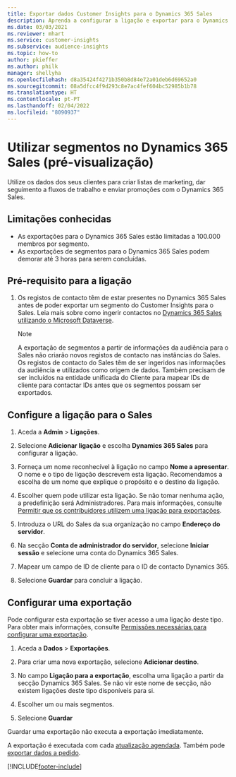 ```yaml
---
title: Exportar dados Customer Insights para o Dynamics 365 Sales
description: Aprenda a configurar a ligação e exportar para o Dynamics 365 Sales.
ms.date: 03/03/2021
ms.reviewer: mhart
ms.service: customer-insights
ms.subservice: audience-insights
ms.topic: how-to
author: pkieffer
ms.author: philk
manager: shellyha
ms.openlocfilehash: d8a35424f4271b350b8d84e72a01deb6d69652a0
ms.sourcegitcommit: 08a5dfcc4f9d293c8e7ac4fef604bc52985b1b78
ms.translationtype: HT
ms.contentlocale: pt-PT
ms.lasthandoff: 02/04/2022
ms.locfileid: "8090937"
---
```

# <a name="use-segments-in-dynamics-365-sales-preview"></a>Utilizar segmentos no Dynamics 365 Sales (pré-visualização)



Utilize os dados dos seus clientes para criar listas de marketing, dar seguimento a fluxos de trabalho e enviar promoções com o Dynamics 365 Sales.

## <a name="known-limitations"></a>Limitações conhecidas

- As exportações para o Dynamics 365 Sales estão limitadas a 100.000 membros por segmento.
- As exportações de segmentos para o Dynamics 365 Sales podem demorar até 3 horas para serem concluídas. 

## <a name="prerequisite-for-connection"></a>Pré-requisito para a ligação

1. Os registos de contacto têm de estar presentes no Dynamics 365 Sales antes de poder exportar um segmento do Customer Insights para o Sales. Leia mais sobre como ingerir contactos no [Dynamics 365 Sales utilizando o Microsoft Dataverse](connect-power-query.md).

   > [!NOTE]
   > A exportação de segmentos a partir de informações da audiência para o Sales não criarão novos registos de contacto nas instâncias do Sales. Os registos de contacto do Sales têm de ser ingeridos nas informações da audiência e utilizados como origem de dados. Também precisam de ser incluídos na entidade unificada do Cliente para mapear IDs de cliente para contactar IDs antes que os segmentos possam ser exportados.

## <a name="set-up-the-connection-to-sales"></a>Configure a ligação para o Sales

1. Aceda a **Admin** > **Ligações**.

1. Selecione **Adicionar ligação** e escolha **Dynamics 365 Sales** para configurar a ligação.

1. Forneça um nome reconhecível à ligação no campo **Nome a apresentar**. O nome e o tipo de ligação descrevem esta ligação. Recomendamos a escolha de um nome que explique o propósito e o destino da ligação.

1. Escolher quem pode utilizar esta ligação. Se não tomar nenhuma ação, a predefinição será Administradores. Para mais informações, consulte [Permitir que os contribuidores utilizem uma ligação para exportações](connections.md#allow-contributors-to-use-a-connection-for-exports).

1. Introduza o URL do Sales da sua organização no campo **Endereço do servidor**.

1. Na secção **Conta de administrador do servidor**, selecione **Iniciar sessão** e selecione uma conta do Dynamics 365 Sales.

1. Mapear um campo de ID de cliente para o ID de contacto Dynamics 365.

1. Selecione **Guardar** para concluir a ligação. 

## <a name="configure-an-export"></a>Configurar uma exportação

Pode configurar esta exportação se tiver acesso a uma ligação deste tipo. Para obter mais informações, consulte [Permissões necessárias para configurar uma exportação](export-destinations.md#set-up-a-new-export).

1. Aceda a **Dados** > **Exportações**.

1. Para criar uma nova exportação, selecione **Adicionar destino**.

1. No campo **Ligação para a exportação**, escolha uma ligação a partir da secção Dynamics 365 Sales. Se não vir este nome de secção, não existem ligações deste tipo disponíveis para si.

1. Escolher um ou mais segmentos.

1. Selecione **Guardar**

Guardar uma exportação não executa a exportação imediatamente.

A exportação é executada com cada [atualização agendada](system.md#schedule-tab). Também pode [exportar dados a pedido](export-destinations.md#run-exports-on-demand). 

[!INCLUDE[footer-include](../includes/footer-banner.md)]
